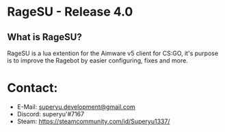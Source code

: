 # RageSU - Release 4.0

## What is RageSU?
RageSU is a lua extention for the Aimware v5 client for CS:GO, it's purpose is to improve the Ragebot by easier configuring, fixes and more.

# Contact:
* E-Mail: superyu.development@gmail.com
* Discord: superyu'#7167
* Steam: https://steamcommunity.com/id/Superyu1337/
